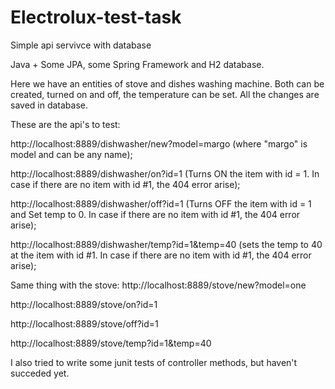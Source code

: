 # Electrolux-test-task

Simple api servivce with database

Java + Some JPA, some Spring Framework and H2 database.

Here we have an entities of stove and dishes washing machine. Both can be created, turned on and off, the temperature can be set. All the changes are saved in database.

These are the api's to test:

http://localhost:8889/dishwasher/new?model=margo (where "margo" is model and can be any name);
 
http://localhost:8889/dishwasher/on?id=1 (Turns ON the item with id = 1. In case if there are no item with id #1, the 404 error arise);

http://localhost:8889/dishwasher/off?id=1 (Turns OFF the item with id = 1 and Set temp to 0. In case if there are no item with id #1, the 404 error arise);

http://localhost:8889/dishwasher/temp?id=1&temp=40 (sets the temp to 40 at the item with id #1. In case if there are no item with id #1, the 404 error arise);


Same thing with the stove:
http://localhost:8889/stove/new?model=one
 
http://localhost:8889/stove/on?id=1

http://localhost:8889/stove/off?id=1

http://localhost:8889/stove/temp?id=1&temp=40


I also tried to write some junit tests of controller methods, but haven't succeded yet.
